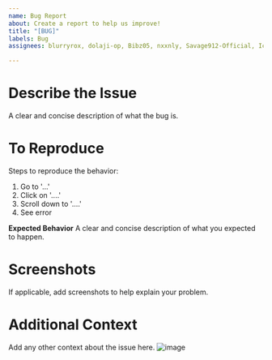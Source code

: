 ```yaml
---
name: Bug Report
about: Create a report to help us improve!
title: "[BUG]"
labels: Bug
assignees: blurryrox, dolaji-op, Bibz05, nxxnly, Savage912-Official, IcmpOff, npcore-framework

---
```


# Describe the Issue
A clear and concise description of what the bug is.

# To Reproduce
Steps to reproduce the behavior:
1. Go to '...'
2. Click on '....'
3. Scroll down to '....'
4. See error

**Expected Behavior**
A clear and concise description of what you expected to happen.

# Screenshots
If applicable, add screenshots to help explain your problem.

# Additional Context
Add any other context about the issue here.
![image](https://cdn.discordapp.com/attachments/860133990580486154/860203111699185770/GGZT.png)
